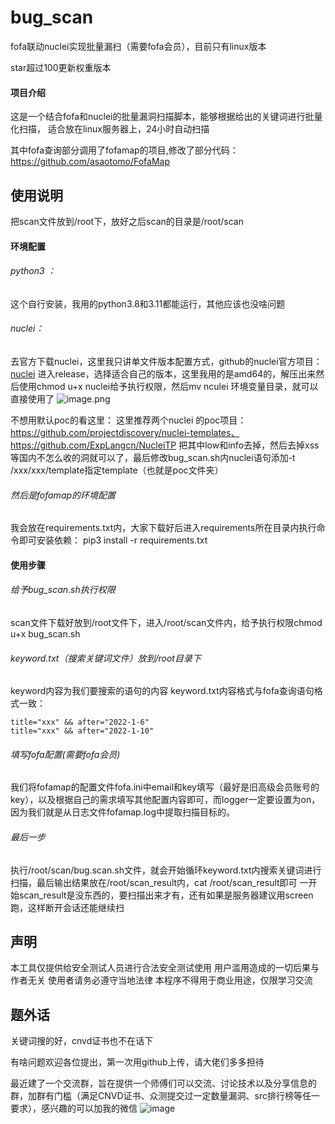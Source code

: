 # bug_scan
fofa联动nuclei实现批量漏扫（需要fofa会员），目前只有linux版本

star超过100更新权重版本
#### 项目介绍
这是一个结合fofa和nuclei的批量漏洞扫描脚本，能够根据给出的关键词进行批量化扫描，
适合放在linux服务器上，24小时自动扫描

其中fofa查询部分调用了fofamap的项目,修改了部分代码：https://github.com/asaotomo/FofaMap

## 使用说明

把scan文件放到/root下，放好之后scan的目录是/root/scan

#### 环境配置

###### python3 ：

这个自行安装，我用的python3.8和3.11都能运行，其他应该也没啥问题

###### nuclei：

去官方下载nuclei，这里我只讲单文件版本配置方式，github的nuclei官方项目：[nuclei](https://github.com/projectdiscovery/nuclei)
进入release，选择适合自己的版本，这里我用的是amd64的，解压出来然后使用chmod u+x nuclei给予执行权限，然后mv nculei 环境变量目录，就可以直接使用了
![image.png](https://image.3001.net/images/20230527/1685165496_647195b85b31c3b3ee0a4.png!small)

不想用默认poc的看这里：
这里推荐两个nuclei 的poc项目：https://github.com/projectdiscovery/nuclei-templates、https://github.com/ExpLangcn/NucleiTP
把其中low和info去掉，然后去掉xss等国内不怎么收的洞就可以了，最后修改bug_scan.sh内nuclei语句添加-t /xxx/xxx/template指定template（也就是poc文件夹）

###### 然后是fofamap的环境配置

我会放在requirements.txt内，大家下载好后进入requirements所在目录内执行命令即可安装依赖：
pip3 install -r requirements.txt
#### 使用步骤

###### 给予bug\_scan.sh执行权限

scan文件下载好放到/root文件下，进入/root/scan文件内，给予执行权限chmod u+x bug\_scan.sh

###### keyword.txt（搜索关键词文件）放到/root目录下

keyword内容为我们要搜索的语句的内容
keyword.txt内容格式与fofa查询语句格式一致：

```
title="xxx" && after="2022-1-6"
title="xxx" && after="2022-1-10"
```

###### 填写fofa配置(需要fofa会员)

我们将fofamap的配置文件fofa.ini中email和key填写（最好是旧高级会员账号的key），以及根据自己的需求填写其他配置内容即可，而logger一定要设置为on，因为我们就是从日志文件fofamap.log中提取扫描目标的。

###### 最后一步

执行/root/scan/bug.scan.sh文件，就会开始循环keyword.txt内搜索关键词进行扫描，最后输出结果放在/root/scan\_result内，cat /root/scan\_result即可
一开始scan_result是没东西的，要扫描出来才有，还有如果是服务器建议用screen跑，这样断开会话还能继续扫

## 声明
本工具仅提供给安全测试人员进行合法安全测试使用 用户滥用造成的一切后果与作者无关 使用者请务必遵守当地法律 本程序不得用于商业用途，仅限学习交流

## 题外话
关键词搜的好，cnvd证书也不在话下

有啥问题欢迎各位提出，第一次用github上传，请大佬们多多担待

最近建了一个交流群，旨在提供一个师傅们可以交流、讨论技术以及分享信息的群，加群有门槛（满足CNVD证书、众测提交过一定数量漏洞、src排行榜等任一要求），感兴趣的可以加我的微信
![image](https://github.com/some-new-codes/bug_scan/assets/76439220/ef41978b-bc8e-4c95-af88-5c5ba70b912e)
